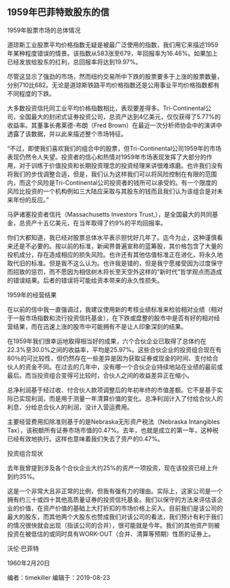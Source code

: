 ## 1959年巴菲特致股东的信

1959年股票市场的总体情况

道琼斯工业股票平均价格指数无疑是被最广泛使用的指数，我们用它来描述1959年某种程度错误的情景。该指数从583涨至679，年回报率为16.46%。如果加上已经发放给股东的红利，总回报率将达到19.97%。

尽管这显示了强劲的市场，然而纽约交易所中下跌的股票要多于上涨的股票数量，分别710比682。无论是道琼斯铁路平均价格指数还是公用事业平均价格指数都有不同程度的下跌。

大多数投资信托同工业平均价格指数相比，表现要差得多。Tri-Continental公司，全国最大的封闭式证券投资公司，总资产达到4亿美元，仅仅获得了5.77%的收益率。其董事长弗莱德-布朗（Fred Brown）在最近一次分析师协会中的演讲中透露了该数据，并以此来描述整个市场特征。

“不过，即使我们喜欢我们的组合中的股票，但Tri-Continental公司1959年的市场表现仍然令人失望。投资者的信心和热情对1959年市场表现发挥了大部分的作用，对于训练于价值投资和长期投资理念的投资经理来讲很难琢磨。也许我们没有将我们的步伐调整合适，但是，我们认为这样我们可以将风险控制在有限的范围内，而这个风险是Tri-Continental公司投资者的钱所可以承受的。有一个限度的风险比投资的一个机构例如三大陆应采取与其股东的钱而且我们认为该组合是对未来年份的反应。”

马萨诸塞投资者信托（Massachusetts Investors Trust,），是全国最大的共同基金，总资产十五亿美元，在当年取得了约9%的平均回报率。

你们大都知道，我已经对股票总体水平表示担忧好几年了。迄今为止，这种谨慎看来还是不必要的。按以前的标准，新闻界普遍宣称的蓝筹股，其价格包含了大量的投机成分，存在造成相应的损失风险。也许还有其他估值标准正在进化，将永久地取代旧的标准。但是我不这么认为。也许我是错的，但是我宁愿接受因为过度保守而招致的惩罚，而不愿因为相信树木将长至天空外这样的“新时代”哲学观点而造成的错误结果。后者的错误将可能给资本带来的永久性损失。

1959年的经营结果

在以前的信中我一直强调过，我建议使用新的考核业绩标准来检验相对业绩（相对于一般市场指数和流行投资信托基金），在下跌或盘整的股市中是否有好的相对经营结果，而在迅速上涨的股市中可能拥有不是让人印象深刻的结果。

在1959年我们很幸运地取得相当好的成果，六个合伙企业已取得了总体约在22.3%至30.0%之间的收益率，平均是25.97%。这些合伙企业的投资组合现在有80％的可比较性，但仍然存在一些差异是因为获取证券或现金的时间、支付给合伙人的资金不同。在过去的几年中，没有哪一个合伙企业持续地站在业绩的最前或最后。而当投资组合变得可比较时，合伙人之间的收益差异正在缩小。

总净利润基于经过收、付合伙人款项调整后的年初年终的市值差额。它不是基于实际已实现利润，而是用于测量一年清算价值的变化。总净利润计入了付给合伙人的利息、分给总合伙人的利润，没计入营运费用。

主要经营费用扣除准则基于的是Nebraska无形资产税法（Nebraska Intangibles Tax），该税额所有证券市场市值的0.47%。去年，也就是成立的第一年，这种税已经有效地执行。这样也意味着我们失去了资产的0.47%。

投资组合现状

去年我曾提到涉及各个合伙企业大约25%的资产一项投资，现在该投资已经上升到约35%。

这是一个非常大且非正常的比例，但我有强有力的理由。实际上，这家公司是一个拥有约三十或四十其他高质量证券的投资信托基金。我们以保守的方法来评估该企业的价值，在资产价值的基础上大打折扣的市场价格上买入。目前我们是该公司的最大的股东，而其他两个大股东也赞成我们对该公司的看法，我们预计有利于我们的情况很快就会出现（指该公司的合并），很可能就是今年。我们的其他资产则被投资在被低估的或同时具有WORK-OUT（合并、清算等预期）性质的证券上。

沃伦·巴菲特

1960年2月20日


编者：timekiller    编辑于：2019-08-23




